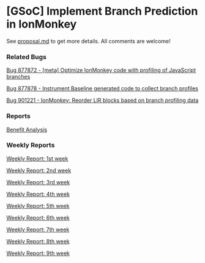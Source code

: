 [GSoC] Implement Branch Prediction in IonMonkey
========

See [proposal.md](https://github.com/lazyparser/gsoc2013/blob/master/proposal.md) to get more details.
All comments are welcome!


### Related Bugs

[Bug 877872 - \[meta\] Optimize IonMonkey code with profiling of JavaScript branches](https://bugzilla.mozilla.org/show_bug.cgi?id=877872)

[Bug 877878 - Instrument Baseline generated code to collect branch profiles](https://bugzilla.mozilla.org/show_bug.cgi?id=877878)

[Bug 901221 - IonMonkey: Reorder LIR blocks based on branch profiling data](https://bugzilla.mozilla.org/show_bug.cgi?id=901221)

### Reports

[Benefit Analysis](https://github.com/lazyparser/gsoc2013/blob/master/benefit_analysis.md)

### Weekly Reports

[Weekly Report: 1st week](https://github.com/lazyparser/gsoc2013/blob/master/weeklyreports/weeklyreport01.md)

[Weekly Report: 2nd week](https://github.com/lazyparser/gsoc2013/blob/master/weeklyreports/weeklyreport02.md)

[Weekly Report: 3rd week](https://github.com/lazyparser/gsoc2013/blob/master/weeklyreports/weeklyreport03.md)

[Weekly Report: 4th week](https://github.com/lazyparser/gsoc2013/blob/master/weeklyreports/weeklyreport04.md)

[Weekly Report: 5th week](https://github.com/lazyparser/gsoc2013/blob/master/weeklyreports/weeklyreport05.md)

[Weekly Report: 6th week](https://github.com/lazyparser/gsoc2013/blob/master/weeklyreports/weeklyreport06.md)

[Weekly Report: 7th week](https://github.com/lazyparser/gsoc2013/blob/master/weeklyreports/weeklyreport07.md)

[Weekly Report: 8th week](https://github.com/lazyparser/gsoc2013/blob/master/weeklyreports/weeklyreport08.md)

[Weekly Report: 9th week](https://github.com/lazyparser/gsoc2013/blob/master/weeklyreports/weeklyreport09.md)
